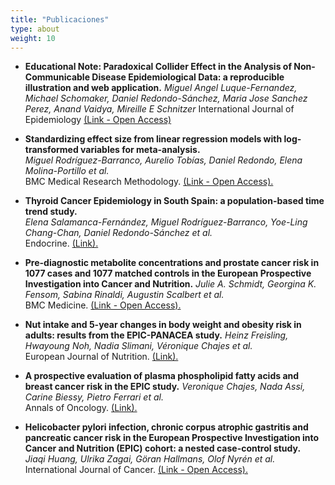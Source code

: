 ```yaml
---
title: "Publicaciones"
type: about
weight: 10
---
```


* **Educational Note: Paradoxical Collider Effect in the Analysis of Non-Communicable Disease Epidemiological Data: a reproducible illustration and web application.**
*Miguel Angel Luque-Fernandez, Michael Schomaker, Daniel Redondo-Sánchez, Maria Jose Sanchez Perez, Anand Vaidya, Mireille E Schnitzer*
International Journal of Epidemiology [(Link - Open Access)](https://doi.org/10.1093/ije/dyy275)

* **Standardizing effect size from linear regression models with log-transformed variables for meta-analysis.**  
*Miguel Rodríguez-Barranco, Aurelio Tobías, Daniel Redondo, Elena Molina-Portillo et al.*  
BMC Medical Research Methodology. [(Link - Open Access).](https://doi.org/10.1186/s12874-017-0322-8)

* **Thyroid Cancer Epidemiology in South Spain: a population-based time trend study.**  
*Elena Salamanca-Fernández, Miguel Rodríguez-Barranco, Yoe-Ling Chang-Chan, Daniel Redondo-Sánchez et al.*  
Endocrine. [(Link).](https://doi.org/10.1007/s12020-018-1681-6)

* **Pre-diagnostic metabolite concentrations and prostate cancer risk in 1077 cases and 1077 matched controls in the European Prospective Investigation into Cancer and Nutrition.**
*Julie A. Schmidt, Georgina K. Fensom, Sabina Rinaldi, Augustin Scalbert et al.*  
BMC Medicine. [(Link - Open Access).](https://doi.org/10.1186/s12916-017-0885-6)

* **Nut intake and 5-year changes in body weight and obesity risk in adults: results from the EPIC-PANACEA study.**
*Heinz Freisling, Hwayoung Noh, Nadia Slimani, Véronique Chajes et al.*  
European Journal of Nutrition.  [(Link).](https://doi.org/10.1007/s00394-017-1513-0)

* **A prospective evaluation of plasma phospholipid fatty acids and breast cancer risk in the EPIC study.** *Veronique Chajes, Nada Assi, Carine Biessy, Pietro Ferrari et al.*  
Annals of Oncology. [(Link).](https://doi.org/10.1093/annonc/mdx482)

* **Helicobacter pylori infection, chronic corpus atrophic gastritis and pancreatic cancer risk in the European Prospective Investigation into Cancer and Nutrition (EPIC) cohort: a nested case-control study.**  
*Jiaqi Huang, Ulrika Zagai, Göran Hallmans, Olof Nyrén et al.*  
International Journal of Cancer. [(Link - Open Access).](https://doi.org/10.1002/ijc.30590)